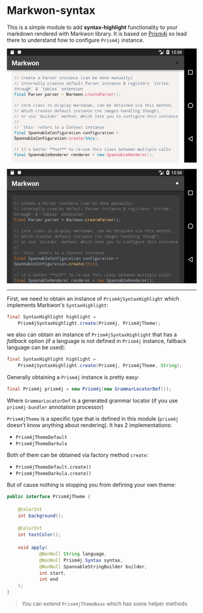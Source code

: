 # Markwon-syntax

This is a simple module to add **syntax-highlight** functionality to your markdown rendered with Markwon library. It is based on [Prism4j](https://github.com/noties/Prism4j) so lead there to understand how to configure `Prism4j` instance.

![theme-default](./art/markwon-syntax-default.png)

![theme-darkula](./art/markwon-syntax-darkula.png)

---

First, we need to obtain an instance of `Prism4jSyntaxHighlight` which implements Markwon's `SyntaxHighlight`:

```java
final SyntaxHighlight highlight = 
    Prism4jSyntaxHighlight.create(Prism4j, Prism4jTheme);
```

we also can obtain an instance of `Prism4jSyntaxHighlight` that has a _fallback_ option (if a language is not defined in `Prism4j` instance, fallback language can be used):

```java
final SyntaxHighlight highlight = 
    Prism4jSyntaxHighlight.create(Prism4j, Prism4jTheme, String);
```

Generally obtaining a `Prism4j` instance is pretty easy:

```java
final Prism4j prism4j = new Prism4j(new GrammarLocatorDef());
```

Where `GrammarLocatorDef` is a generated grammar locator (if you use `prism4j-bundler` annotation processor)

`Prism4jTheme` is a specific type that is defined in this module (`prism4j` doesn't know anything about rendering). It has 2 implementations:

* `Prism4jThemeDefault`
* `Prism4jThemeDarkula`

Both of them can be obtained via factory method `create`:

* `Prism4jThemeDefault.create()`
* `Prism4jThemeDarkula.create()`

But of cause nothing is stopping you from defining your own theme:

```java
public interface Prism4jTheme {

    @ColorInt
    int background();

    @ColorInt
    int textColor();

    void apply(
            @NonNull String language,
            @NonNull Prism4j.Syntax syntax,
            @NonNull SpannableStringBuilder builder,
            int start,
            int end
    );
}
```

> You can extend `Prism4jThemeBase` which has some helper methods
